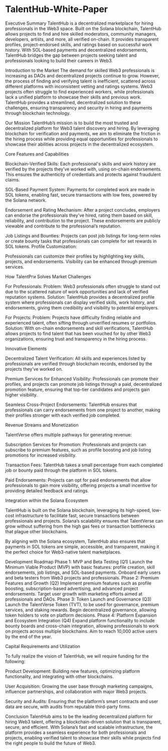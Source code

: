 # TalentHub-White-Paper

Executive Summary
TalentHub is a decentralized marketplace for hiring professionals in the Web3 space. Built on the Solana blockchain, TalentHub allows projects to find and hire skilled moderators, community managers, developers, artists, and more, all verified on-chain. It provides transparent profiles, project-endorsed skills, and ratings based on successful work history. With SOL-based payments and decentralized endorsements, TalentHub bridges the gap between projects seeking talent and professionals looking to build their careers in Web3.

Introduction to the Market
The demand for skilled Web3 professionals is increasing as DAOs and decentralized projects continue to grow. However, the process of finding and verifying talent is inefficient, scattered across different platforms with inconsistent vetting and ratings systems. Web3 projects often struggle to find experienced workers, while professionals lack a unified platform to showcase their skills and previous work. TalentHub provides a streamlined, decentralized solution to these challenges, ensuring transparency and security in hiring and payments through blockchain technology.

Our Mission
TalentHub’s mission is to build the most trusted and decentralized platform for Web3 talent discovery and hiring. By leveraging blockchain for verification and payments, we aim to eliminate the friction in the hiring process while providing equal opportunities for professionals to showcase their abilities across projects in the decentralized ecosystem.

Core Features and Capabilities

Blockchain-Verified Skills: Each professional's skills and work history are verified by the projects they’ve worked with, using on-chain endorsements. This ensures the authenticity of credentials and protects against fraudulent claims.

SOL-Based Payment System: Payments for completed work are made in SOL tokens, enabling fast, secure transactions with low fees, powered by the Solana network.

Endorsement and Rating Mechanism: After a project concludes, employers can endorse the professionals they’ve hired, rating them based on skill, reliability, and contribution to the project. These endorsements are publicly viewable and contribute to the professional’s reputation.

Job Listings and Bounties: Projects can post job listings for long-term roles or create bounty tasks that professionals can complete for set rewards in SOL tokens.
Profile Customization:

Professionals can customize their profiles by highlighting key skills, projects, and endorsements. Visibility can be enhanced through premium services.

How TalentРги Solves Market Challenges

For Professionals:
Problem: Web3 professionals often struggle to stand out due to the scattered nature of work opportunities and lack of verified reputation systems.
Solution: TalentHub provides a decentralized profile system where professionals can display verified skills, work history, and endorsements, giving them credibility and visibility to potential employers.

For Projects:
Problem: Projects have difficulty finding reliable and experienced talent, often sifting through unverified resumes or portfolios.
Solution: With on-chain endorsements and skill verifications, TalentHub allows projects to find talent that has been vouched for by other Web3 organizations, ensuring trust and transparency in the hiring process.

Innovative Elements

Decentralized Talent Verification: All skills and experiences listed by professionals are verified through blockchain records, endorsed by the projects they’ve worked on.

Premium Services for Enhanced Visibility: Professionals can promote their profiles, and projects can promote job listings through a paid, decentralized promotion feature, ensuring that top-tier candidates and projects gain higher visibility.

Seamless Cross-Project Endorsements: TalentHub ensures that professionals can carry endorsements from one project to another, making their profiles stronger with each verified job completed.

Revenue Streams and Monetization

TalentVerse offers multiple pathways for generating revenue:

Subscription Services for Promotion: Professionals and projects can subscribe to premium features, such as profile boosting and job listing promotions for increased visibility.

Transaction Fees: TalentHub takes a small percentage from each completed job or bounty paid through the platform in SOL tokens.

Paid Endorsements: Projects can opt for paid endorsements that allow professionals to gain more visibility, offering projects a small incentive for providing detailed feedback and ratings.

Integration within the Solana Ecosystem

TalentHub is built on the Solana blockchain, leveraging its high-speed, low-cost infrastructure to facilitate fast, secure transactions between professionals and projects. Solana’s scalability ensures that TalentVerse can grow without suffering from the high gas fees or transaction bottlenecks that plague other blockchains.

By aligning with the Solana ecosystem, TalentHub also ensures that payments in SOL tokens are simple, accessible, and transparent, making it the perfect choice for Web3-native talent marketplaces.

Development Roadmap
Phase 1: MVP and Beta Testing (Q1)
Launch the Minimum Viable Product (MVP) with basic features: profile creation, skill endorsements, job listings, and SOL-based payments.
Onboard early users and beta testers from Web3 projects and professionals.
Phase 2: Premium Features and Growth (Q2)
Implement premium features such as profile boosting, subscription-based advertising, and advanced project endorsements.
Target user growth with marketing efforts aimed at professionals and DAOs.
Phase 3: Token Launch and Governance (Q3)
Launch the TalentVerse Token (TVT), to be used for governance, premium services, and staking rewards.
Begin decentralized governance, allowing token holders to vote on platform decisions.
Phase 4: Platform Expansion and Ecosystem Integration (Q4)
Expand platform functionality to include bounty boards and cross-chain integration, allowing professionals to work on projects across multiple blockchains.
Aim to reach 10,000 active users by the end of the year.

Capital Requirements and Utilization

To fully realize the vision of TalentHub, we will require funding for the following:

Product Development: Building new features, optimizing platform functionality, and integrating with other blockchains.

User Acquisition: Growing the user base through marketing campaigns, influencer partnerships, and collaboration with major Web3 projects.

Security and Audits: Ensuring that the platform’s smart contracts and user data are secure, with audits from reputable third-party firms.

Conclusion
TalentHub aims to be the leading decentralized platform for hiring Web3 talent, offering a blockchain-driven solution that is transparent, secure, and efficient. With Solana’s fast and scalable infrastructure, the platform provides a seamless experience for both professionals and projects, enabling verified talent to showcase their skills while projects find the right people to build the future of Web3.
